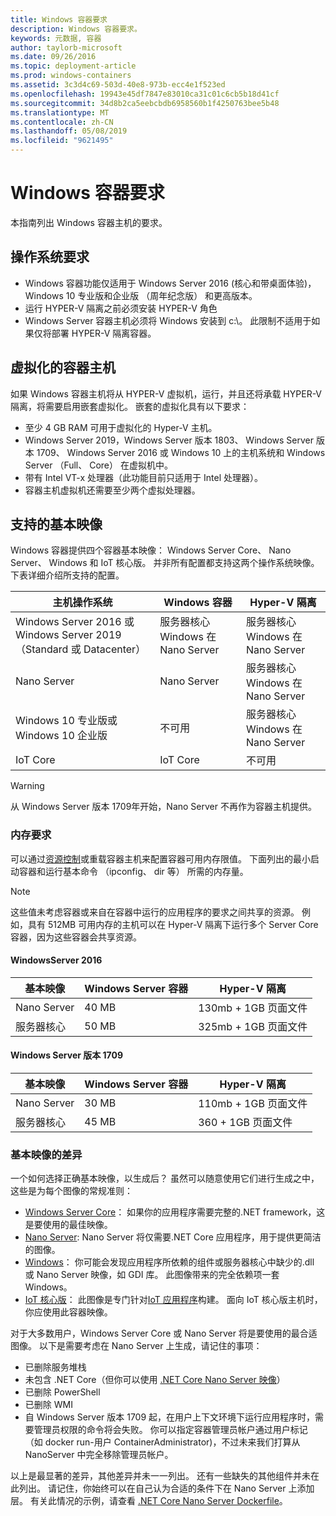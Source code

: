 ```yaml
---
title: Windows 容器要求
description: Windows 容器要求。
keywords: 元数据, 容器
author: taylorb-microsoft
ms.date: 09/26/2016
ms.topic: deployment-article
ms.prod: windows-containers
ms.assetid: 3c3d4c69-503d-40e8-973b-ecc4e1f523ed
ms.openlocfilehash: 19943e45df7847e83010ca31c01c6cb5b18d41cf
ms.sourcegitcommit: 34d8b2ca5eebcbdb6958560b1f4250763bee5b48
ms.translationtype: MT
ms.contentlocale: zh-CN
ms.lasthandoff: 05/08/2019
ms.locfileid: "9621495"
---
```

# <a name="windows-container-requirements"></a>Windows 容器要求

本指南列出 Windows 容器主机的要求。

## <a name="os-requirements"></a>操作系统要求

- Windows 容器功能仅适用于 Windows Server 2016 (核心和带桌面体验)，Windows 10 专业版和企业版 （周年纪念版） 和更高版本。
- 运行 HYPER-V 隔离之前必须安装 HYPER-V 角色
- Windows Server 容器主机必须将 Windows 安装到 c:\。 此限制不适用于如果仅将部署 HYPER-V 隔离容器。

## <a name="virtualized-container-hosts"></a>虚拟化的容器主机

如果 Windows 容器主机将从 HYPER-V 虚拟机，运行，并且还将承载 HYPER-V 隔离，将需要启用嵌套虚拟化。 嵌套的虚拟化具有以下要求：

- 至少 4 GB RAM 可用于虚拟化的 Hyper-V 主机。
- Windows Server 2019，Windows Server 版本 1803、 Windows Server 版本 1709、 Windows Server 2016 或 Windows 10 上的主机系统和 Windows Server （Full、 Core） 在虚拟机中。
- 带有 Intel VT-x 处理器（此功能目前只适用于 Intel 处理器）。
- 容器主机虚拟机还需要至少两个虚拟处理器。

## <a name="supported-base-images"></a>支持的基本映像

Windows 容器提供四个容器基本映像： Windows Server Core、 Nano Server、 Windows 和 IoT 核心版。 并非所有配置都支持这两个操作系统映像。 下表详细介绍所支持的配置。

|主机操作系统|Windows 容器|Hyper-V 隔离|
|---------------------|-----------------|-----------------|
|Windows Server 2016 或 Windows Server 2019 （Standard 或 Datacenter）|服务器核心 Windows 在 Nano Server|服务器核心 Windows 在 Nano Server|
|Nano Server|Nano Server|服务器核心 Windows 在 Nano Server|
|Windows 10 专业版或 Windows 10 企业版|不可用|服务器核心 Windows 在 Nano Server|
|IoT Core|IoT Core|不可用|

> [!WARNING]  
> 从 Windows Server 版本 1709年开始，Nano Server 不再作为容器主机提供。

### <a name="memory-requirements"></a>内存要求

可以通过[资源控制](https://docs.microsoft.com/virtualization/windowscontainers/manage-containers/resource-controls)或重载容器主机来配置容器可用内存限值。  下面列出的最小启动容器和运行基本命令 （ipconfig、 dir 等） 所需的内存量。

>[!NOTE]
>这些值未考虑容器或来自在容器中运行的应用程序的要求之间共享的资源。  例如，具有 512MB 可用内存的主机可以在 Hyper-V 隔离下运行多个 Server Core 容器，因为这些容器会共享资源。

#### <a name="windows-server-2016"></a>WindowsServer 2016

| 基本映像  | Windows Server 容器 | Hyper-V 隔离    |
| ----------- | ------------------------ | -------------------- |
| Nano Server | 40 MB                     | 130mb + 1GB 页面文件 |
| 服务器核心 | 50 MB                     | 325mb + 1GB 页面文件 |

#### <a name="windows-server-version-1709"></a>Windows Server 版本 1709

| 基本映像  | Windows Server 容器 | Hyper-V 隔离    |
| ----------- | ------------------------ | -------------------- |
| Nano Server | 30 MB                     | 110mb + 1GB 页面文件 |
| 服务器核心 | 45 MB                     | 360 + 1GB 页面文件 |

### <a name="base-image-differences"></a>基本映像的差异

一个如何选择正确基本映像，以生成后？ 虽然可以随意使用它们进行生成之中，这些是为每个图像的常规准则：

- [Windows Server Core](https://hub.docker.com/_/microsoft-windows-servercore)： 如果你的应用程序需要完整的.NET framework，这是要使用的最佳映像。
- [Nano Server](https://hub.docker.com/_/microsoft-windows-nanoserver): Nano Server 将仅需要.NET Core 应用程序，用于提供更简洁的图像。
- [Windows](https://hub.docker.com/_/microsoft-windowsfamily-windows)： 你可能会发现应用程序所依赖的组件或服务器核心中缺少的.dll 或 Nano Server 映像，如 GDI 库。 此图像带来的完全依赖项一套 Windows。
- [IoT 核心版](https://hub.docker.com/_/microsoft-windows-iotcore)： 此图像是专门针对[IoT 应用程序](https://developer.microsoft.com/windows/iot)构建。 面向 IoT 核心版主机时，你应使用此容器映像。

对于大多数用户，Windows Server Core 或 Nano Server 将是要使用的最合适图像。 以下是需要考虑在 Nano Server 上生成，请记住的事项：

- 已删除服务堆栈
- 未包含 .NET Core（但你可以使用 [.NET Core Nano Server 映像](https://hub.docker.com/r/microsoft/dotnet/)）
- 已删除 PowerShell
- 已删除 WMI
- 自 Windows Server 版本 1709 起，在用户上下文环境下运行应用程序时，需要管理员权限的命令将会失败。 你可以指定容器管理员帐户通过用户标记 （如 docker run-用户 ContainerAdministrator)，不过未来我们打算从 NanoServer 中完全移除管理员帐户。

以上是最显著的差异，其他差异并未一一列出。 还有一些缺失的其他组件并未在此列出。 请记住，你始终可以在自己认为合适的条件下在 Nano Server 上添加层。 有关此情况的示例，请查看 [.NET Core Nano Server Dockerfile](https://github.com/dotnet/dotnet-docker/blob/master/2.1/sdk/nanoserver-1803/amd64/Dockerfile)。